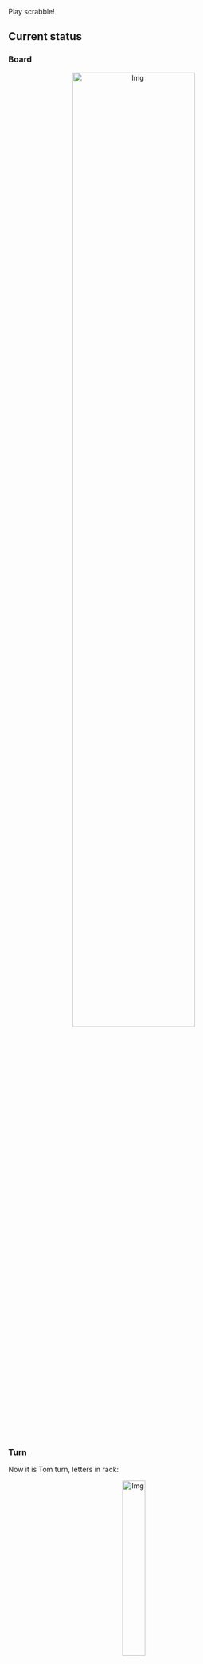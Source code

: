 
Play scrabble!
## Current status
### Board
<p align="center">
<img src="https://raw.githubusercontent.com/radosz99/radosz99/main/board.png" width=70% alt="Img"/>
    </p>
    
### Turn
Now it is Tom turn, letters in rack:
<p align="center">
<img src="https://raw.githubusercontent.com/radosz99/radosz99/main/rack.png" width=30% alt="Img"/>
</p>

### Game score
| Id | Player name | Points |
  | - | - | - |  
|0 | Tom | 33
|1 | Jerry | 62
## Make the move
Make the move and insert the letters by creating an [issue](https://github.com/radosz99/radosz99/issues/new?title=scrabble%7Cmove%7C7%3AA%3ARIDE&body=Just+push+%27Submit+new+issue%27+or+update+with+your+move.) according to the rules or...

## Possibly best moves  
Are you sure? :smiling_imp: :smiling_imp: :smiling_imp:
<details>
  <summary>Spoiler warning!</summary>
  
  | Id | Move | Issue link | Points |
  | - | - | - | - |  
|1| N:3:thionine | [scrabble&#124;move&#124;N:3:thionine](https://github.com/radosz99/radosz99/issues/new?title=scrabble%7Cmove%7CN%3A3%3Athionine&body=Just+push+%27Submit+new+issue%27+or+update+with+your+move.) | 65 
|2| O:10:dhoti | [scrabble&#124;move&#124;O:10:dhoti](https://github.com/radosz99/radosz99/issues/new?title=scrabble%7Cmove%7CO%3A10%3Adhoti&body=Just+push+%27Submit+new+issue%27+or+update+with+your+move.) | 39 
|3| L:6:thionin | [scrabble&#124;move&#124;L:6:thionin](https://github.com/radosz99/radosz99/issues/new?title=scrabble%7Cmove%7CL%3A6%3Athionin&body=Just+push+%27Submit+new+issue%27+or+update+with+your+move.) | 28 
|4| O:7:tondini | [scrabble&#124;move&#124;O:7:tondini](https://github.com/radosz99/radosz99/issues/new?title=scrabble%7Cmove%7CO%3A7%3Atondini&body=Just+push+%27Submit+new+issue%27+or+update+with+your+move.) | 27 
|5| L:10:ninth | [scrabble&#124;move&#124;L:10:ninth](https://github.com/radosz99/radosz99/issues/new?title=scrabble%7Cmove%7CL%3A10%3Aninth&body=Just+push+%27Submit+new+issue%27+or+update+with+your+move.) | 24 
|6| O:7:hind | [scrabble&#124;move&#124;O:7:hind](https://github.com/radosz99/radosz99/issues/new?title=scrabble%7Cmove%7CO%3A7%3Ahind&body=Just+push+%27Submit+new+issue%27+or+update+with+your+move.) | 24 
|7| O:7:hond | [scrabble&#124;move&#124;O:7:hond](https://github.com/radosz99/radosz99/issues/new?title=scrabble%7Cmove%7CO%3A7%3Ahond&body=Just+push+%27Submit+new+issue%27+or+update+with+your+move.) | 24 
|8| E:5:chiton | [scrabble&#124;move&#124;E:5:chiton](https://github.com/radosz99/radosz99/issues/new?title=scrabble%7Cmove%7CE%3A5%3Achiton&body=Just+push+%27Submit+new+issue%27+or+update+with+your+move.) | 22 
|9| E:5:chitin | [scrabble&#124;move&#124;E:5:chitin](https://github.com/radosz99/radosz99/issues/new?title=scrabble%7Cmove%7CE%3A5%3Achitin&body=Just+push+%27Submit+new+issue%27+or+update+with+your+move.) | 22 
|10| O:7:tondi | [scrabble&#124;move&#124;O:7:tondi](https://github.com/radosz99/radosz99/issues/new?title=scrabble%7Cmove%7CO%3A7%3Atondi&body=Just+push+%27Submit+new+issue%27+or+update+with+your+move.) | 21 
</details>
    
## Latest moves

| Id | Type | Move / Letters to replace | Created words / New letters | Date | Points | Player | Who |
| - | - | - | - | - | - | - | - |
|3| INSERT | 10:J:kynded | ['KYNDED'] | 11/23/2022, 20:50:09 | 30 | Jerry | [radosz99](github.com/radosz99) |
|2| INSERT | 5:E:civils | ['CIVILS'] | 11/23/2022, 20:48:36 | 13 | Tom | [radosz99](github.com/radosz99) |
|1| INSERT | J:5:squawk | ['SQUAWK'] | 11/23/2022, 20:46:34 | 32 | Jerry | [radosz99](github.com/radosz99) |
|0| INSERT | 7:H:jeu | ['JEU'] | 11/23/2022, 20:45:40 | 20 | Tom | [radosz99](github.com/radosz99) |